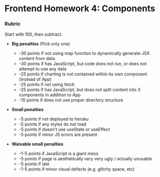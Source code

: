 # Frontend Homework 4: Components

### Rubric

Start with 100, then subtract.

* **Big penalties** (Pick only one)
    * -30 points if not using map function to dynamically generate JSX content from data
    * -30 points if has JavaScript, but code does not run, or does not
      attempt to use any data
    * -25 points if charting is not contained within its own component (instead of App)
    * -25 points if not using fetch
    * -25 points if has JavaScript, but does not split content into 3 components in addition to App
    * -10 points if does not use proper directory structure

* **Small penalties**
    * -5 points if not deployed to heroku
    * -5 points if any styles do not load
    * -5 points if doesn't use useState or useEffect
    * -5 points if minor JS errors are present

* **Waivable small penalties**
    * -1-5 points if JavaScript is a giant mess
    * -5 points if page is aesthetically very very ugly / actually unusable
    * -5 points if late
    * -1-5 points if minor visual defects (e.g. glitchy space, etc)

